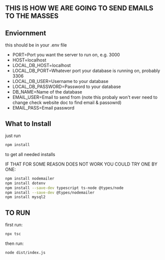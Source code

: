 ## THIS IS HOW WE ARE GOING TO SEND EMAILS TO THE MASSES

## Enviornment
this should be in your .env file

- PORT=Port you want the server to run on, e.g. 3000 
- HOST=localhost
- LOCAL_DB_HOST=localhost
- LOCAL_DB_PORT=Whatever port your database is running on, probably 3306
- LOCAL_DB_USER=Username to your database
- LOCAL_DB_PASSWORD=Password to your database
- DB_NAME=Name of the database
- EMAIL_USER=Email to send from (note this probaly won't ever need to change check website doc to find email & passowrd)
- EMAIL_PASS=Email password

## What to Install
just run 
```bash
npm install
```
to get all needed installs

IF THAT FOR SOME REASON DOES NOT WORK YOU COULD TRY ONE BY ONE:
```bash
npm install nodemailer
npm install dotenv
npm install --save-dev typescript ts-node @types/node
npm install --save-dev @types/nodemailer
npm install mysql2
```

## TO RUN

first run:
```bash
npx tsc
```
then run:
```bash
node dist/index.js
```